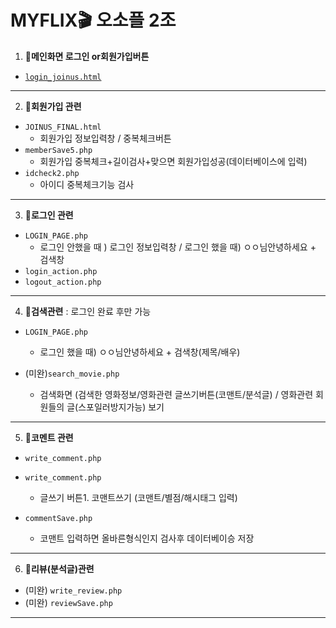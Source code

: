 # MYFLIX🎬 오소플 2조 

 

1. 📍**메인화면 로그인 or회원가입버튼**
 * [`login_joinus.html`](https://github.com/yeawon-you/MYFLIX/blob/master/main.html)
***
 2. 📍**회원가입 관련**
* `JOINUS_FINAL.html` 
	* 회원가입 정보입력창 / 중복체크버튼
* `memberSave5.php` 
	* 회원가입 중복체크+길이검사+맞으면 회원가입성공(데이터베이스에 입력)
* `idcheck2.php` 
	* 아이디 중복체크기능 검사
***
 3. 📍**로그인 관련**
* `LOGIN_PAGE.php` 
	* 로그인 안했을 때 ) 로그인 정보입력창 / 로그인 했을 때) ㅇㅇ님안녕하세요 + 검색창 
* `login_action.php` 
* `logout_action.php`
***
 4. 📍**검색관련**  : 로그인 완료 후만 가능 

 * `LOGIN_PAGE.php` 
	 * 로그인 했을 때) ㅇㅇ님안녕하세요 + 검색창(제목/배우) 

 * (미완)`search_movie.php` 
	 * 검색화면 (검색한 영화정보/영화관련 글쓰기버튼(코맨트/분석글) / 영화관련 회원들의 글(스포일러방지가능) 보기

***
5. 📍**코멘트 관련**

* `write_comment.php`

* `write_comment.php` 
	* 글쓰기 버튼1. 코맨트쓰기 (코맨트/별점/해시태그 입력)
* `commentSave.php` 
	* 코맨트 입력하면 올바른형식인지 검사후 데이터베이승 저장 
***
6. 📍**리뷰(분석글)관련**
* (미완) `write_review.php`
* (미완) `reviewSave.php`
***
